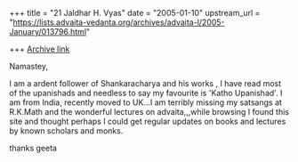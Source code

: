 +++
title = "21 Jaldhar H. Vyas"
date = "2005-01-10"
upstream_url = "https://lists.advaita-vedanta.org/archives/advaita-l/2005-January/013796.html"

+++
[Archive link](https://lists.advaita-vedanta.org/archives/advaita-l/2005-January/013796.html)


Namastey,

I am a ardent follower of Shankaracharya and his works , I have
read most of the upanishads and needless to say my favourite is 'Katho
Upanishad'. I am from India, recently moved to UK...I am terribly missing
my satsangs at R.K.Math and the wonderful lectures on advaita,,,while
browsing I found this site and thought perhaps I could get regular updates
on books and lectures by known scholars and monks.

thanks geeta


